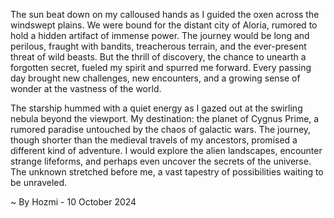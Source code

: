 
The sun beat down on my calloused hands as I guided the oxen across the windswept plains. We were bound for the distant city of Aloria, rumored to hold a hidden artifact of immense power. The journey would be long and perilous, fraught with bandits, treacherous terrain, and the ever-present threat of wild beasts. But the thrill of discovery, the chance to unearth a forgotten secret, fueled my spirit and spurred me forward. Every passing day brought new challenges, new encounters, and a growing sense of wonder at the vastness of the world.

The starship hummed with a quiet energy as I gazed out at the swirling nebula beyond the viewport. My destination: the planet of Cygnus Prime, a rumored paradise untouched by the chaos of galactic wars. The journey, though shorter than the medieval travels of my ancestors, promised a different kind of adventure. I would explore the alien landscapes, encounter strange lifeforms, and perhaps even uncover the secrets of the universe. The unknown stretched before me, a vast tapestry of possibilities waiting to be unraveled. 

~ By Hozmi - 10 October 2024
